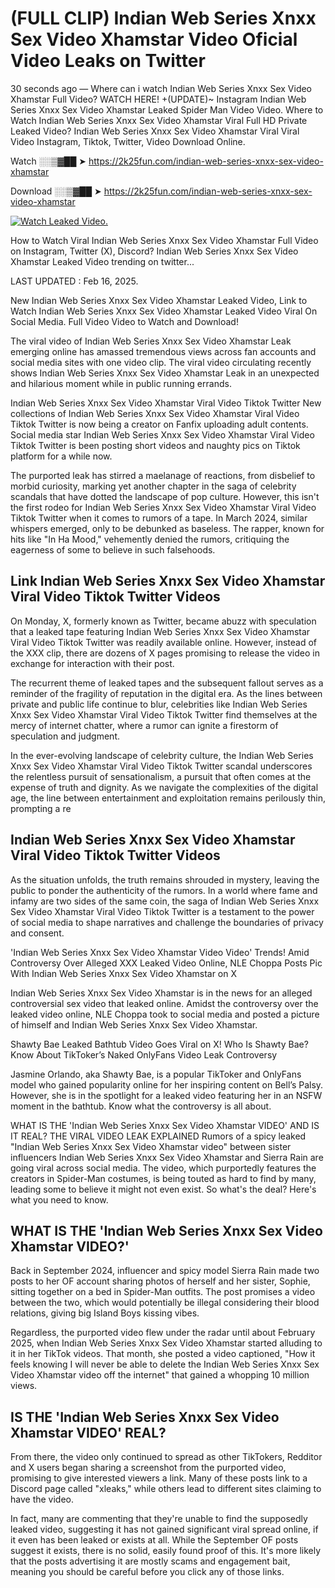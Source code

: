 # (FULL CLIP) Indian Web Series Xnxx Sex Video Xhamstar Video Oficial Video Leaks on Twitter

30 seconds ago — Where can i watch Indian Web Series Xnxx Sex Video Xhamstar Full Video? WATCH HERE! +(UPDATE)~ Instagram Indian Web Series Xnxx Sex Video Xhamstar Leaked Spider Man Video Video. Where to Watch Indian Web Series Xnxx Sex Video Xhamstar Viral Full HD Private Leaked Video? Indian Web Series Xnxx Sex Video Xhamstar Viral Viral Video Instagram, Tiktok, Twitter, Video Download Online.

Watch ░░▒▓██ ➤ https://2k25fun.com/indian-web-series-xnxx-sex-video-xhamstar

Download ░░▒▓██ ➤ https://2k25fun.com/indian-web-series-xnxx-sex-video-xhamstar

[![Watch Leaked Video.](https://miro.medium.com/v2/resize:fit:828/format:webp/1*cilzJN44JGOrTw9NJCrNHA.gif "Watch Leaked Video")](https://2k25fun.com/indian-web-series-xnxx-sex-video-xhamstar)

How to Watch Viral Indian Web Series Xnxx Sex Video Xhamstar Full Video on Instagram, Twitter (X), Discord? Indian Web Series Xnxx Sex Video Xhamstar Leaked Video trending on twitter...

LAST UPDATED : Feb 16, 2025.

New Indian Web Series Xnxx Sex Video Xhamstar Leaked Video, Link to Watch Indian Web Series Xnxx Sex Video Xhamstar Leaked Video Viral On Social Media. Full Video Video to Watch and Download!

The viral video of Indian Web Series Xnxx Sex Video Xhamstar Leak emerging online has amassed tremendous views across fan accounts and social media sites with one video clip. The viral video circulating recently shows Indian Web Series Xnxx Sex Video Xhamstar Leak in an unexpected and hilarious moment while in public running errands.

Indian Web Series Xnxx Sex Video Xhamstar Viral Video Tiktok Twitter New collections of Indian Web Series Xnxx Sex Video Xhamstar Viral Video Tiktok Twitter is now being a creator on Fanfix uploading adult contents. Social media star Indian Web Series Xnxx Sex Video Xhamstar Viral Video Tiktok Twitter is been posting short videos and naughty pics on Tiktok platform for a while now.

The purported leak has stirred a maelanage of reactions, from disbelief to morbid curiosity, marking yet another chapter in the saga of celebrity scandals that have dotted the landscape of pop culture. However, this isn't the first rodeo for Indian Web Series Xnxx Sex Video Xhamstar Viral Video Tiktok Twitter when it comes to rumors of a tape. In March 2024, similar whispers emerged, only to be debunked as baseless. The rapper, known for hits like "In Ha Mood," vehemently denied the rumors, critiquing the eagerness of some to believe in such falsehoods.

## Link Indian Web Series Xnxx Sex Video Xhamstar Viral Video Tiktok Twitter Videos

On Monday, X, formerly known as Twitter, became abuzz with speculation that a leaked tape featuring Indian Web Series Xnxx Sex Video Xhamstar Viral Video Tiktok Twitter was readily available online. However, instead of the XXX clip, there are dozens of X pages promising to release the video in exchange for interaction with their post.

The recurrent theme of leaked tapes and the subsequent fallout serves as a reminder of the fragility of reputation in the digital era. As the lines between private and public life continue to blur, celebrities like Indian Web Series Xnxx Sex Video Xhamstar Viral Video Tiktok Twitter find themselves at the mercy of internet chatter, where a rumor can ignite a firestorm of speculation and judgment.

In the ever-evolving landscape of celebrity culture, the Indian Web Series Xnxx Sex Video Xhamstar Viral Video Tiktok Twitter scandal underscores the relentless pursuit of sensationalism, a pursuit that often comes at the expense of truth and dignity. As we navigate the complexities of the digital age, the line between entertainment and exploitation remains perilously thin, prompting a re

##  Indian Web Series Xnxx Sex Video Xhamstar Viral Video Tiktok Twitter Videos

As the situation unfolds, the truth remains shrouded in mystery, leaving the public to ponder the authenticity of the rumors. In a world where fame and infamy are two sides of the same coin, the saga of Indian Web Series Xnxx Sex Video Xhamstar Viral Video Tiktok Twitter is a testament to the power of social media to shape narratives and challenge the boundaries of privacy and consent.

'Indian Web Series Xnxx Sex Video Xhamstar Video Video' Trends! Amid Controversy Over Alleged XXX Leaked Video Online, NLE Choppa Posts Pic With Indian Web Series Xnxx Sex Video Xhamstar on X

Indian Web Series Xnxx Sex Video Xhamstar is in the news for an alleged controversial sex video that leaked online. Amidst the controversy over the leaked video online, NLE Choppa took to social media and posted a picture of himself and Indian Web Series Xnxx Sex Video Xhamstar.

Shawty Bae Leaked Bathtub Video Goes Viral on X! Who Is Shawty Bae? Know About TikToker’s Naked OnlyFans Video Leak Controversy

Jasmine Orlando, aka Shawty Bae, is a popular TikToker and OnlyFans model who gained popularity online for her inspiring content on Bell’s Palsy. However, she is in the spotlight for a leaked video featuring her in an NSFW moment in the bathtub. Know what the controversy is all about.

WHAT IS THE 'Indian Web Series Xnxx Sex Video Xhamstar VIDEO' AND IS IT REAL? THE VIRAL VIDEO LEAK EXPLAINED Rumors of a spicy leaked "Indian Web Series Xnxx Sex Video Xhamstar video" between sister influencers Indian Web Series Xnxx Sex Video Xhamstar and Sierra Rain are going viral across social media. The video, which purportedly features the creators in Spider-Man costumes, is being touted as hard to find by many, leading some to believe it might not even exist. So what's the deal? Here's what you need to know.

## WHAT IS THE 'Indian Web Series Xnxx Sex Video Xhamstar VIDEO?'

Back in September 2024, influencer and spicy model Sierra Rain made two posts to her OF account sharing photos of herself and her sister, Sophie, sitting together on a bed in Spider-Man outfits. The post promises a video between the two, which would potentially be illegal considering their blood relations, giving big Island Boys kissing vibes.

Regardless, the purported video flew under the radar until about February 2025, when Indian Web Series Xnxx Sex Video Xhamstar started alluding to it in her TikTok videos. That month, she posted a video captioned, "How it feels knowing I will never be able to delete the Indian Web Series Xnxx Sex Video Xhamstar video off the internet" that gained a whopping 10 million views.

## IS THE 'Indian Web Series Xnxx Sex Video Xhamstar VIDEO' REAL?

From there, the video only continued to spread as other TikTokers, Redditor and X users began sharing a screenshot from the purported video, promising to give interested viewers a link. Many of these posts link to a Discord page called "xleaks," while others lead to different sites claiming to have the video.

In fact, many are commenting that they're unable to find the supposedly leaked video, suggesting it has not gained significant viral spread online, if it even has been leaked or exists at all. While the September OF posts suggest it exists, there is no solid, easily found proof of this. It's more likely that the posts advertising it are mostly scams and engagement bait, meaning you should be careful before you click any of those links.